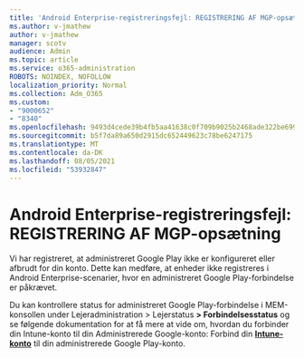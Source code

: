 ```yaml
---
title: 'Android Enterprise-registreringsfejl: REGISTRERING AF MGP-opsætning'
ms.author: v-jmathew
author: v-jmathew
manager: scotv
audience: Admin
ms.topic: article
ms.service: o365-administration
ROBOTS: NOINDEX, NOFOLLOW
localization_priority: Normal
ms.collection: Adm_O365
ms.custom:
- "9000652"
- "8340"
ms.openlocfilehash: 9493d4cede39b4fb5aa41638c0f709b9025b2468ade322be6991bdad17e97d5d
ms.sourcegitcommit: b5f7da89a650d2915dc652449623c78be6247175
ms.translationtype: MT
ms.contentlocale: da-DK
ms.lasthandoff: 08/05/2021
ms.locfileid: "53932847"
---
```

# <a name="android-enterprise-enrollment-error-mgp-set-up-detection"></a>Android Enterprise-registreringsfejl: REGISTRERING AF MGP-opsætning

Vi har registreret, at administreret Google Play ikke er konfigureret eller afbrudt for din konto. Dette kan medføre, at enheder ikke registreres i Android Enterprise-scenarier, hvor en administreret Google Play-forbindelse er påkrævet.

Du kan kontrollere status for administreret Google Play-forbindelse i MEM-konsollen under Lejeradministration > Lejerstatus **> Forbindelsesstatus** og se følgende dokumentation for at få mere at vide om, hvordan du forbinder din Intune-konto til din Administrerede Google-konto: Forbind din **[Intune-konto](https://docs.microsoft.com/mem/intune/enrollment/connect-intune-android-enterprise)** til din administrerede Google Play-konto.

